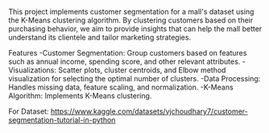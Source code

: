 This project implements customer segmentation for a mall's dataset using the K-Means clustering algorithm. By clustering customers based on their purchasing behavior, we aim to provide insights that can help the mall better understand its clientele and tailor marketing strategies.

Features
-Customer Segmentation: Group customers based on features such as annual income, spending score, and other relevant attributes.
-Visualizations: Scatter plots, cluster centroids, and Elbow method visualization for selecting the optimal number of clusters.
-Data Processing: Handles missing data, feature scaling, and normalization.
-K-Means Algorithm: Implements K-Means clustering.

For Dataset:
https://www.kaggle.com/datasets/vjchoudhary7/customer-segmentation-tutorial-in-python
